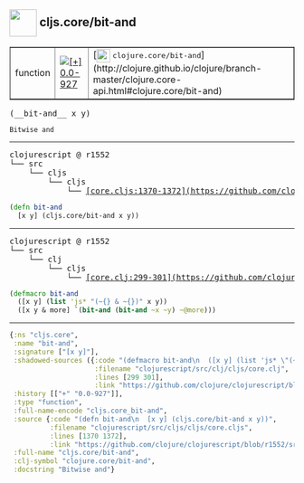 ## <img width="48px" valign="middle" src="http://i.imgur.com/Hi20huC.png"> cljs.core/bit-and

 <table border="1">
<tr>
<td>function</td>
<td><a href="https://github.com/cljsinfo/api-refs/tree/0.0-927"><img valign="middle" alt="[+] 0.0-927" src="https://img.shields.io/badge/+-0.0--927-lightgrey.svg"></a> </td>
<td>
[<img height="24px" valign="middle" src="http://i.imgur.com/1GjPKvB.png"> <samp>clojure.core/bit-and</samp>](http://clojure.github.io/clojure/branch-master/clojure.core-api.html#clojure.core/bit-and)
</td>
</tr>
</table>

 <samp>
(__bit-and__ x y)<br>
</samp>

```
Bitwise and
```

---

 <pre>
clojurescript @ r1552
└── src
    └── cljs
        └── cljs
            └── <ins>[core.cljs:1370-1372](https://github.com/clojure/clojurescript/blob/r1552/src/cljs/cljs/core.cljs#L1370-L1372)</ins>
</pre>

```clj
(defn bit-and
  [x y] (cljs.core/bit-and x y))
```


---

 <pre>
clojurescript @ r1552
└── src
    └── clj
        └── cljs
            └── <ins>[core.clj:299-301](https://github.com/clojure/clojurescript/blob/r1552/src/clj/cljs/core.clj#L299-L301)</ins>
</pre>

```clj
(defmacro bit-and
  ([x y] (list 'js* "(~{} & ~{})" x y))
  ([x y & more] `(bit-and (bit-and ~x ~y) ~@more)))
```

---

```clj
{:ns "cljs.core",
 :name "bit-and",
 :signature ["[x y]"],
 :shadowed-sources ({:code "(defmacro bit-and\n  ([x y] (list 'js* \"(~{} & ~{})\" x y))\n  ([x y & more] `(bit-and (bit-and ~x ~y) ~@more)))",
                     :filename "clojurescript/src/clj/cljs/core.clj",
                     :lines [299 301],
                     :link "https://github.com/clojure/clojurescript/blob/r1552/src/clj/cljs/core.clj#L299-L301"}),
 :history [["+" "0.0-927"]],
 :type "function",
 :full-name-encode "cljs.core_bit-and",
 :source {:code "(defn bit-and\n  [x y] (cljs.core/bit-and x y))",
          :filename "clojurescript/src/cljs/cljs/core.cljs",
          :lines [1370 1372],
          :link "https://github.com/clojure/clojurescript/blob/r1552/src/cljs/cljs/core.cljs#L1370-L1372"},
 :full-name "cljs.core/bit-and",
 :clj-symbol "clojure.core/bit-and",
 :docstring "Bitwise and"}

```

